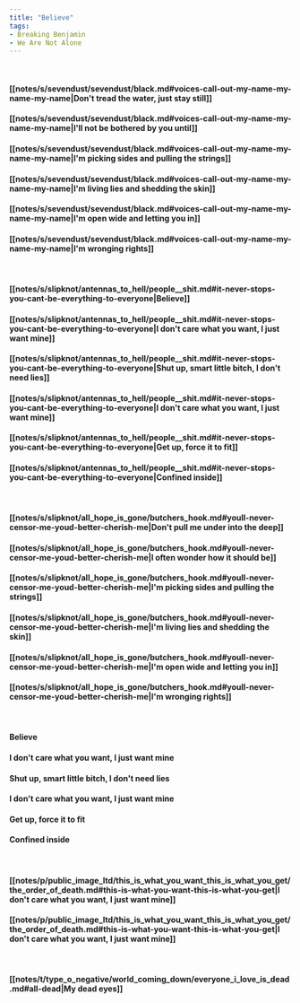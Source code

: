 ```yaml
---
title: "Believe"
tags:
- Breaking Benjamin
- We Are Not Alone
---
```

&nbsp;
#### [[notes/s/sevendust/sevendust/black.md#voices-call-out-my-name-my-name-my-name|Don't tread the water, just stay still]]
#### [[notes/s/sevendust/sevendust/black.md#voices-call-out-my-name-my-name-my-name|I'll not be bothered by you until]]
#### [[notes/s/sevendust/sevendust/black.md#voices-call-out-my-name-my-name-my-name|I'm picking sides and pulling the strings]]
#### [[notes/s/sevendust/sevendust/black.md#voices-call-out-my-name-my-name-my-name|I'm living lies and shedding the skin]]
#### [[notes/s/sevendust/sevendust/black.md#voices-call-out-my-name-my-name-my-name|I'm open wide and letting you in]]
#### [[notes/s/sevendust/sevendust/black.md#voices-call-out-my-name-my-name-my-name|I'm wronging rights]]
&nbsp;
#### [[notes/s/slipknot/antennas_to_hell/people__shit.md#it-never-stops-you-cant-be-everything-to-everyone|Believe]]
#### [[notes/s/slipknot/antennas_to_hell/people__shit.md#it-never-stops-you-cant-be-everything-to-everyone|I don't care what you want, I just want mine]]
#### [[notes/s/slipknot/antennas_to_hell/people__shit.md#it-never-stops-you-cant-be-everything-to-everyone|Shut up, smart little bitch, I don't need lies]]
#### [[notes/s/slipknot/antennas_to_hell/people__shit.md#it-never-stops-you-cant-be-everything-to-everyone|I don't care what you want, I just want mine]]
#### [[notes/s/slipknot/antennas_to_hell/people__shit.md#it-never-stops-you-cant-be-everything-to-everyone|Get up, force it to fit]]
#### [[notes/s/slipknot/antennas_to_hell/people__shit.md#it-never-stops-you-cant-be-everything-to-everyone|Confined inside]]
&nbsp;
#### [[notes/s/slipknot/all_hope_is_gone/butchers_hook.md#youll-never-censor-me-youd-better-cherish-me|Don't pull me under into the deep]]
#### [[notes/s/slipknot/all_hope_is_gone/butchers_hook.md#youll-never-censor-me-youd-better-cherish-me|I often wonder how it should be]]
#### [[notes/s/slipknot/all_hope_is_gone/butchers_hook.md#youll-never-censor-me-youd-better-cherish-me|I'm picking sides and pulling the strings]]
#### [[notes/s/slipknot/all_hope_is_gone/butchers_hook.md#youll-never-censor-me-youd-better-cherish-me|I'm living lies and shedding the skin]]
#### [[notes/s/slipknot/all_hope_is_gone/butchers_hook.md#youll-never-censor-me-youd-better-cherish-me|I'm open wide and letting you in]]
#### [[notes/s/slipknot/all_hope_is_gone/butchers_hook.md#youll-never-censor-me-youd-better-cherish-me|I'm wronging rights]]
&nbsp;
#### Believe
#### I don't care what you want, I just want mine
#### Shut up, smart little bitch, I don't need lies
#### I don't care what you want, I just want mine
#### Get up, force it to fit
#### Confined inside
&nbsp;
#### [[notes/p/public_image_ltd/this_is_what_you_want_this_is_what_you_get/the_order_of_death.md#this-is-what-you-want-this-is-what-you-get|I don't care what you want, I just want mine]]
#### [[notes/p/public_image_ltd/this_is_what_you_want_this_is_what_you_get/the_order_of_death.md#this-is-what-you-want-this-is-what-you-get|I don't care what you want, I just want mine]]
&nbsp;
#### [[notes/t/type_o_negative/world_coming_down/everyone_i_love_is_dead.md#all-dead|My dead eyes]]
